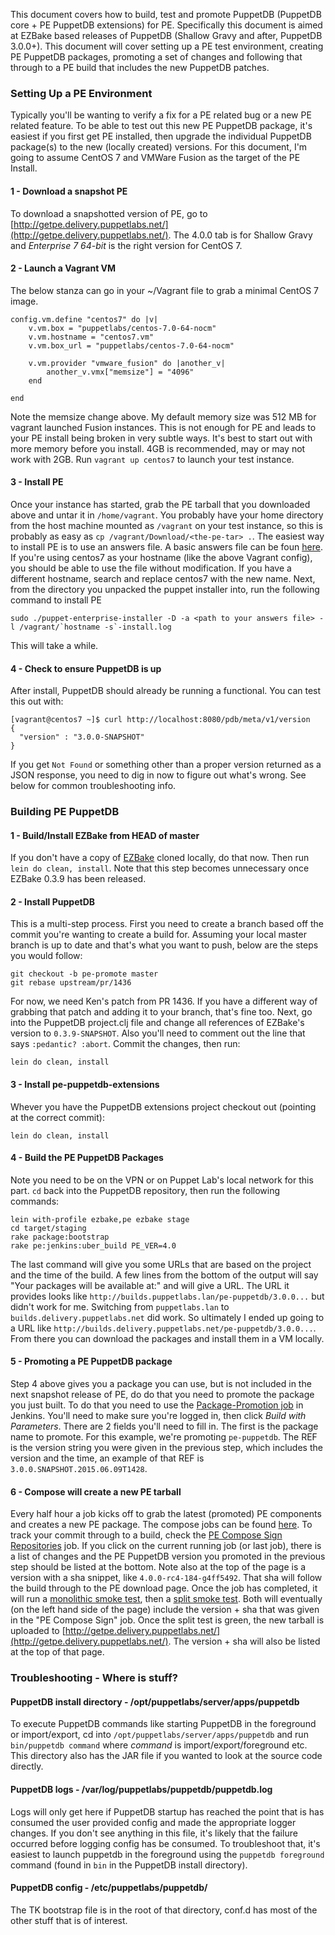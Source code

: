 This document covers how to build, test and promote PuppetDB (PuppetDB
core + PE PuppetDB extensions) for PE. Specifically this document is
aimed at EZBake based releases of PuppetDB (Shallow Gravy and after,
PuppetDB 3.0.0+). This document will cover setting up a PE test
environment, creating PE PuppetDB packages, promoting a set of changes
and following that through to a PE build that includes the new
PuppetDB patches.

### Setting Up a PE Environment

Typically you'll be wanting to verify a fix for a PE related bug or a
new PE related feature. To be able to test out this new PE PuppetDB
package, it's easiest if you first get PE installed, then upgrade the
individual PuppetDB package(s) to the new (locally created)
versions. For this document, I'm going to assume CentOS 7 and VMWare
Fusion as the target of the PE Install.

#### 1 - Download a snapshot PE

To download a snapshotted version of PE, go to
[http://getpe.delivery.puppetlabs.net/](http://getpe.delivery.puppetlabs.net/). The 4.0.0
tab is for Shallow Gravy and _Enterprise 7 64-bit_ is the right
version for CentOS 7.

#### 2 - Launch a Vagrant VM

The below stanza can go in your ~/Vagrant file to grab a minimal
CentOS 7 image.

```
config.vm.define "centos7" do |v|
    v.vm.box = "puppetlabs/centos-7.0-64-nocm"
    v.vm.hostname = "centos7.vm"
    v.vm.box_url = "puppetlabs/centos-7.0-64-nocm"

    v.vm.provider "vmware_fusion" do |another_v|
  	    another_v.vmx["memsize"] = "4096"
    end

end
```

Note the memsize change above. My default memory size was 512 MB for
vagrant launched Fusion instances. This is not enough for PE and leads
to your PE install being broken in very subtle ways. It's best to
start out with more memory before you install. 4GB is recommended, may
or may not work with 2GB. Run `vagrant up centos7` to launch your test
instance.

#### 3 - Install PE

Once your instance has started, grab the PE tarball that you
downloaded above and untar it in `/home/vagrant`. You probably have
your home directory from the host machine mounted as `/vagrant` on
your test instance, so this is probably as easy as `cp
/vagrant/Download/<the-pe-tar> .`.  The easiest way to install PE is
to use an answers file. A basic answers file can be foun
[here](https://gist.github.com/senior/0056c6362c0e02185016). If you're
using centos7 as your hostname (like the above Vagrant config), you
should be able to use the file without modification. If you have a
different hostname, search and replace centos7 with the new
name. Next, from the directory you unpacked the puppet installer into,
run the following command to install PE


```
sudo ./puppet-enterprise-installer -D -a <path to your answers file> -l /vagrant/`hostname -s`-install.log
```

This will take a while.

#### 4 - Check to ensure PuppetDB is up

After install, PuppetDB should already be running a functional. You can test this out with:

```
[vagrant@centos7 ~]$ curl http://localhost:8080/pdb/meta/v1/version
{
  "version" : "3.0.0-SNAPSHOT"
}
```

If you get `Not Found` or something other than a proper version
returned as a JSON response, you need to dig in now to figure out
what's wrong. See below for common troubleshooting info.


### Building PE PuppetDB

#### 1 - Build/Install EZBake from HEAD of master

If you don't have a copy of
[EZBake](https://github.com/puppetlabs/ezbake) cloned locally, do that
now. Then run `lein do clean, install`. Note that this step becomes
unnecessary once EZBake 0.3.9 has been released.

#### 2 - Install PuppetDB

This is a multi-step process. First you need to create a branch based
off the commit you're wanting to create a build for. Assuming your local master branch is up to date and that's what you want to push, below are the steps you would follow:

```
git checkout -b pe-promote master
git rebase upstream/pr/1436
```

For now, we need Ken's patch from PR 1436. If you have a different way
of grabbing that patch and adding it to your branch, that's fine
too. Next, go into the PuppetDB project.clj file and change all
references of EZBake's version to `0.3.9-SNAPSHOT`. Also you'll need
to comment out the line that says `:pedantic? :abort`. Commit the
changes, then run:

```
lein do clean, install
```

#### 3 - Install pe-puppetdb-extensions

Whever you have the PuppetDB extensions project checkout out (pointing at the correct commit):

```
lein do clean, install
```

#### 4 - Build the PE PuppetDB Packages

Note you need to be on the VPN or on Puppet Lab's local network for
this part. `cd` back into the PuppetDB repository, then run the
following commands:

```
lein with-profile ezbake,pe ezbake stage
cd target/staging
rake package:bootstrap
rake pe:jenkins:uber_build PE_VER=4.0
```

The last command will give you some URLs that are based on the project
and the time of the build. A few lines from the bottom of the output
will say "Your packages will be available at:" and will give a
URL. The URL it provides looks like
`http://builds.puppetlabs.lan/pe-puppetdb/3.0.0...` but didn't work for
me. Switching from `puppetlabs.lan` to `builds.delivery.puppetlabs.net`
did work. So ultimately I ended up going to a URL like
`http://builds.delivery.puppetlabs.net/pe-puppetdb/3.0.0...`. From
there you can download the packages and install them in a VM locally.

#### 5 - Promoting a PE PuppetDB package

Step 4 above gives you a package you can use, but is not included in
the next snapshot release of PE, do do that you need to promote the
package you just built. To do that you need to use the
[Package-Promotion job](http://jenkins-compose.delivery.puppetlabs.net/view/Promotion/job/Package-Promotion/)
in Jenkins. You'll need to make sure you're logged in, then click
_Build with Parameters_. There are 2 fields you'll need to fill
in. The first is the package name to promote. For this example, we're
promoting `pe-puppetdb`. The REF is the version string you were given
in the previous step, which includes the version and the time, an
example of that REF is `3.0.0.SNAPSHOT.2015.06.09T1428`.

#### 6 - Compose will create a new PE tarball

Every half hour a job kicks off to grab the latest (promoted) PE
components and creates a new PE package. The compose jobs can be found
[here](http://jenkins-compose.delivery.puppetlabs.net/view/Compose/). To
track your commit through to a build, check the
[PE Compose Sign Repositories](http://jenkins-compose.delivery.puppetlabs.net/view/Compose/job/PE-Compose-Sign-Repositories/)
job. If you click on the current running job (or last job), there is a
list of changes and the PE PuppetDB version you promoted in the
previous step should be listed at the bottom. Note also at the top of
the page is a version with a sha snippet, like
`4.0.0-rc4-184-g4ff5492`. That sha will follow the build through to
the PE download page. Once the job has completed, it will run a
[monolithic smoke test](http://jenkins-enterprise.delivery.puppetlabs.net/job/enterprise_pe-acceptance-tests_integration-system_pe_smoke-monolithic_4.0.x/), then a
[split smoke test](http://jenkins-enterprise.delivery.puppetlabs.net/job/enterprise_pe-acceptance-tests_integration-system_pe_smoke-split_4.0.x/). Both
will eventually (on the left hand side of the page) include the
version + sha that was given in the "PE Compose Sign" job. Once the
split test is green, the new tarball is uploaded to
[http://getpe.delivery.puppetlabs.net/](http://getpe.delivery.puppetlabs.net/). The
version + sha will also be listed at the top of that page.

### Troubleshooting - Where is stuff?

#### PuppetDB install directory - /opt/puppetlabs/server/apps/puppetdb

To execute PuppetDB commands like starting PuppetDB in the foreground
or import/export, cd into `/opt/puppetlabs/server/apps/puppetdb` and run `bin/puppetdb command`
where _command_ is import/export/foreground etc. This
directory also has the JAR file if you wanted to look at the source
code directly.

#### PuppetDB logs - /var/log/puppetlabs/puppetdb/puppetdb.log

Logs will only get here if PuppetDB startup has reached the point that
is has consumed the user provided config and made the appropriate
logger changes. If you don't see anything in this file, it's likely
that the failure occurred before logging config has be consumed. To
troubleshoot that, it's easiest to launch puppetdb in the foreground
using the `puppetdb foreground` command (found in `bin` in the
PuppetDB install directory).

#### PuppetDB config - /etc/puppetlabs/puppetdb/

The TK bootstrap file is in the root of that directory, conf.d has
most of the other stuff that is of interest.
